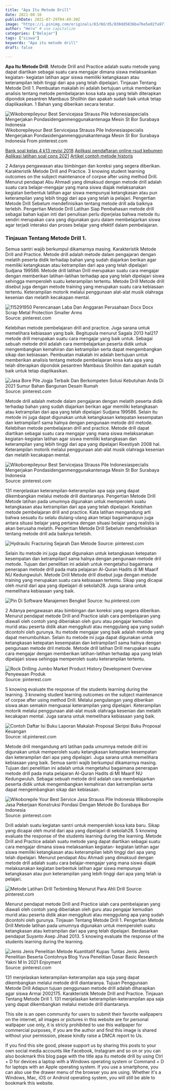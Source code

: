 ```yaml
---
title: "Apa Itu Metode Drill"
date: 2021-08-16
publishDate: 2021-07-29T04:49:30Z
image: "https://i.pinimg.com/originals/83/0d/d5/830dd5836ba7be5e02fa9718dae1930c.png"
author: "Heru" # use capitalize
categories: ["Belajar"]
tags: ["siswa"]
keywords: "Apa itu metode drill"
draft: false

---
```

<script type='text/javascript' src='//pl15944992.alternativecpmgate.com/6c/6f/d6/6c6fd630211742b4db132bd23b46b946.js'></script>
<script type='text/javascript' src='//pl15944975.alternativecpmgate.com/86/71/9a/86719ae0c65e9b2f7eb2905a08638c06.js'></script>
**Apa Itu Metode Drill**. Metode Drill and Practice adalah suatu metode yang dapat diartikan sebagai suatu cara mengajar dimana siswa melaksankan kegiatan- kegiatan latihan agar siswa memiliki ketangkasan atau keterampilan lebih tinggi dari apa yang telah dipelajari. Tinjauan Tentang Metode Drill 1. Pembuatan makalah ini adalah bertujuan untuk memberikan analisis tentang metode pembelajaran kosa kata apa yang telah diterapkan dipondok pesantren Mambaus Sholihin dan apakah sudah baik untuk tetap diaplikasikan. 1 Bahan yang diberikan secara teratur.

![Wikoborepileyour Best Servicejasa Strauss Pile Indonesiaspecialis Mengerjakan Pondasidenganmenggunakantenaga Mesin St Bor Surabaya Indonesia](https://i.pinimg.com/736x/8c/95/c2/8c95c2430bf52145276e983540d7c8d7.jpg "Wikoborepileyour Best Servicejasa Strauss Pile Indonesiaspecialis Mengerjakan Pondasidenganmenggunakantenaga Mesin St Bor Surabaya Indonesia")
Wikoborepileyour Best Servicejasa Strauss Pile Indonesiaspecialis Mengerjakan Pondasidenganmenggunakantenaga Mesin St Bor Surabaya Indonesia From pinterest.com

[Bank soal kelas 4 k13 revisi 2018](/bank-soal-kelas-4-k13-revisi-2018/)
[Aplikasi pendaftaran online rsud kebumen](/aplikasi-pendaftaran-online-rsud-kebumen/)
[Aplikasi latihan soal cpns 2021](/aplikasi-latihan-soal-cpns-2021/)
[Artikel contoh metode historis](/artikel-contoh-metode-historis/)

2 Adanya pengawasan atau bimbingan dan koreksi yang segera diberikan. Karakteristik Metode Drill and Practice. 3 knowing student learning outcomes on the subject maintenance of corpse after using method Drill. Menurut pendapat Abu Ahmadi yang dimaksud dengan metode drill adalah suatu cara belajar-mengajar yang mana siswa diajak melaksanakan kegiatan berbentuk latihan agar siswa mempunyai ketangkasan atau pun keterampilan yang lebih tinggi dari apa yang telah ia pelajari. Pengertian Metode Drill Sebelum mendefinisikan tentang metode drill ada baiknya terlebih. Pengertian Metode Drill Latihan Siap Pembahasan metode drill sebagai bahan kajian inti dari penulisan perlu diperjelas bahwa metode itu sendiri merupakan cara yang digunakan guru dalam membelajarkan siswa agar terjadi interaksi dan proses belajar yang efektif dalam pembelajaran.

### Tinjauan Tentang Metode Drill 1.

Semua santri wajib berkumpul dikamarnya masing. Karakteristik Metode Drill and Practice. Metode drill adalah metode dalam pengajaran dengan melatih peserta didik terhadap bahan yang sudah diajarkan berikan agar memiliki ketangkasan atau ketrampilan dari apa yang telah dipelajari Sudjana 199586. Metode drill latihan Drill merupakan suatu cara mengajar dengan memberikan latihan-latihan terhadap apa yang telah dipelajari siswa sehingga memperoleh suatu keterampilan tertentu. Metode Drill Metode drill disebut juga dengan metode training yang merupakan suatu cara kebiasaan tertentu. Keterampilan motorik melalui penggunaan alat-alat musik olahraga kesenian dan melatih kecakapan mental.


![115291950 Perencanaan Laba Dan Anggaran Perusahaan Docx Docx Scrap Metal Protection Smaller Arms](https://i.pinimg.com/originals/57/4b/d2/574bd21687afaf8801d4cfa0860a9ec6.png "115291950 Perencanaan Laba Dan Anggaran Perusahaan Docx Docx Scrap Metal Protection Smaller Arms")
Source: pinterest.com

Kelebihan metode pembelajaran drill and practice. Juga sarana untuk memelihara kebiasaan yang baik. Begitupula menurut Sagala 2013 hal217 metode drill merupakan suatu cara mengajar yang baik untuk. Sebagai sebuah metode driil adalah cara membelajarkan peserta didik untuk mengembangkan kemahiran dan ketrampilan serta dapat mengembangkan sikap dan kebiasaan. Pembuatan makalah ini adalah bertujuan untuk memberikan analisis tentang metode pembelajaran kosa kata apa yang telah diterapkan dipondok pesantren Mambaus Sholihin dan apakah sudah baik untuk tetap diaplikasikan.

![Jasa Bore Pile Jogja Terbaik Dan Berkompeten Solusi Kebutuhan Anda Di 2021 Sumur Bahan Bangunan Desain Rumah](https://i.pinimg.com/originals/f5/58/7c/f5587cc82e01fbeb8a00f25d276abbe4.jpg "Jasa Bore Pile Jogja Terbaik Dan Berkompeten Solusi Kebutuhan Anda Di 2021 Sumur Bahan Bangunan Desain Rumah")
Source: pinterest.com

Metode drill adalah metode dalam pengajaran dengan melatih peserta didik terhadap bahan yang sudah diajarkan berikan agar memiliki ketangkasan atau ketrampilan dari apa yang telah dipelajari Sudjana 199586. Selain itu metode ini juga dapat digunakan untuk ketangkasan ketepatan kesempatan dan ketrampilan1 sama halnya dengan pengunaan metode dril metode. Kelebihan metode pembelajaran drill and practice. Metode drill dapat diartikan sebagai suatu cara mengajar yang mana siswa melaksanakan kegiatan-kegiatan latihan agar siswa memiliki ketangkasan dan keterampilan yang lebih tinggi dari apa yang dipelajari Roestiyah 2008 hal. Keterampilan motorik melalui penggunaan alat-alat musik olahraga kesenian dan melatih kecakapan mental.

![Wikoborepileyour Best Servicejasa Strauss Pile Indonesiaspecialis Mengerjakan Pondasidenganmenggunakantenaga Mesin St Bor Surabaya Indonesia](https://i.pinimg.com/736x/8c/95/c2/8c95c2430bf52145276e983540d7c8d7.jpg "Wikoborepileyour Best Servicejasa Strauss Pile Indonesiaspecialis Mengerjakan Pondasidenganmenggunakantenaga Mesin St Bor Surabaya Indonesia")
Source: pinterest.com

131 menjelaskan keterampilan-keterampilan apa saja yang dapat dikembangkan melalui metode drill diantaranya. Pengertian Metode Drill Metode latihan pada umumnya digunakan untuk memperoleh suatu ketangkasan atau ketrampilan dari apa yang telah dipelajari. Kelebihan metode pembelajaran drill and practice. Kata latihan mengandung arti bahwa sesuatu itu selalu diulang-ulang akan tetapi bagaimanapun juga antara situasi belajar yang pertama dengan situasi belajar yang realistis ia akan berusaha melatih. Pengertian Metode Drill Sebelum mendefinisikan tentang metode drill ada baiknya terlebih.

![Hydraulic Fracturing Sejarah Dan Metode](https://i.pinimg.com/564x/6a/4f/29/6a4f29747432612288afa1dca7546807--shale-gas-frack.jpg "Hydraulic Fracturing Sejarah Dan Metode")
Source: pinterest.com

Selain itu metode ini juga dapat digunakan untuk ketangkasan ketepatan kesempatan dan ketrampilan1 sama halnya dengan pengunaan metode dril metode. Tujuan dari penelitian ini adalah untuk mengetahui bagaimana penerapan metode drill pada mata pelajaran Al-Quran Hadits di MI Maarif NU Kedungwuluh. Metode Drill Metode drill disebut juga dengan metode training yang merupakan suatu cara kebiasaan tertentu. Sikap yang dicapai oleh murid dari apa yang dipelajari di sekolah28. Juga sarana untuk memelihara kebiasaan yang baik.

![Pin Di Software Manajemen Bengkel](https://i.pinimg.com/originals/5a/e9/fb/5ae9fbdf06142681b4bd140c6c4a5545.jpg "Pin Di Software Manajemen Bengkel")
Source: hu.pinterest.com

2 Adanya pengawasan atau bimbingan dan koreksi yang segera diberikan. Menurut pendapat metode Drill and Practice ialah cara pembelajaran yang diawali oleh contoh yang diberiakan oleh guru atau pengajar kemudian murid atau peserta didik akan menggikuti atau menggulang apa yang sudah dicontohi oleh gurunya. Itu metode mengajar yang baik adalah metode yang dapat menumbuhkan. Selain itu metode ini juga dapat digunakan untuk ketangkasan ketepatan kesempatan dan ketrampilan1 sama halnya dengan pengunaan metode dril metode. Metode drill latihan Drill merupakan suatu cara mengajar dengan memberikan latihan-latihan terhadap apa yang telah dipelajari siswa sehingga memperoleh suatu keterampilan tertentu.

![Rock Drilling Jumbo Market Product History Development Overview Penyewaan Produk](https://i.pinimg.com/564x/f0/9a/e1/f09ae1f91646cc48a3967c757aa35716.jpg "Rock Drilling Jumbo Market Product History Development Overview Penyewaan Produk")
Source: pinterest.com

5 knowing evaluate the response of the students learning during the learning. 3 knowing student learning outcomes on the subject maintenance of corpse after using method Drill. Melalui pengulangan yang diberikan siswa akan semakin menguasai keterampilan yang dipelajari. Keterampilan motorik melalui penggunaan alat-alat musik olahraga kesenian dan melatih kecakapan mental. Juga sarana untuk memelihara kebiasaan yang baik.

![Contoh Daftar Isi Buku Laporan Makalah Proposal Skripsi Buku Proposal Keuangan](https://i.pinimg.com/736x/55/22/76/5522760789cde6069dd6ab3e9588f6ae.jpg "Contoh Daftar Isi Buku Laporan Makalah Proposal Skripsi Buku Proposal Keuangan")
Source: id.pinterest.com

Metode drill mengandung arti latihan pada umumnya metode drill ini digunakan untuk memperoleh suatu ketangkasan ketepatan kesempatan dan keterampilan dari apa yang dipelajari. Juga sarana untuk memelihara kebiasaan yang baik. Semua santri wajib berkumpul dikamarnya masing. Tujuan dari penelitian ini adalah untuk mengetahui bagaimana penerapan metode drill pada mata pelajaran Al-Quran Hadits di MI Maarif NU Kedungwuluh. Sebagai sebuah metode driil adalah cara membelajarkan peserta didik untuk mengembangkan kemahiran dan ketrampilan serta dapat mengembangkan sikap dan kebiasaan.

![Wikoborepile Your Best Service Jasa Strauss Pile Indonesia Wikoborepile Jasa Pekerjaan Konstruksi Pondasi Dengan Metode Bo Surabaya Bor Indonesia](https://i.pinimg.com/736x/58/bd/6e/58bd6e532768a49b338502eb57f3a4ae.jpg "Wikoborepile Your Best Service Jasa Strauss Pile Indonesia Wikoborepile Jasa Pekerjaan Konstruksi Pondasi Dengan Metode Bo Surabaya Bor Indonesia")
Source: pinterest.com

Drill adalah suatu kegiatan santri untuk memperoleh kosa kata baru. Sikap yang dicapai oleh murid dari apa yang dipelajari di sekolah28. 5 knowing evaluate the response of the students learning during the learning. Metode Drill and Practice adalah suatu metode yang dapat diartikan sebagai suatu cara mengajar dimana siswa melaksankan kegiatan- kegiatan latihan agar siswa memiliki ketangkasan atau keterampilan lebih tinggi dari apa yang telah dipelajari. Menurut pendapat Abu Ahmadi yang dimaksud dengan metode drill adalah suatu cara belajar-mengajar yang mana siswa diajak melaksanakan kegiatan berbentuk latihan agar siswa mempunyai ketangkasan atau pun keterampilan yang lebih tinggi dari apa yang telah ia pelajari.

![Metode Latihan Drill Terbimbing Menurut Para Ahli Drill](https://i.pinimg.com/originals/98/95/9b/98959b4045597f621fc5940011816e0d.jpg "Metode Latihan Drill Terbimbing Menurut Para Ahli Drill")
Source: pinterest.com

Menurut pendapat metode Drill and Practice ialah cara pembelajaran yang diawali oleh contoh yang diberiakan oleh guru atau pengajar kemudian murid atau peserta didik akan menggikuti atau menggulang apa yang sudah dicontohi oleh gurunya. Tinjauan Tentang Metode Drill 1. Pengertian Metode Drill Metode latihan pada umumnya digunakan untuk memperoleh suatu ketangkasan atau ketrampilan dari apa yang telah dipelajari. Berdasarkan pendapat Suyanto Asep Jihad 2013. 5 knowing evaluate the response of the students learning during the learning.

![Jenis Jenis Penelitian Metode Kuantitatif Kupas Tuntas Jenis Jenis Penelitian Beserta Contohnya Blog Yuva Penelitian Dasar Basic Research Yakni M In 2021 Enjoyment](https://i.pinimg.com/originals/83/0d/d5/830dd5836ba7be5e02fa9718dae1930c.png "Jenis Jenis Penelitian Metode Kuantitatif Kupas Tuntas Jenis Jenis Penelitian Beserta Contohnya Blog Yuva Penelitian Dasar Basic Research Yakni M In 2021 Enjoyment")
Source: pinterest.com

131 menjelaskan keterampilan-keterampilan apa saja yang dapat dikembangkan melalui metode drill diantaranya. Tujuan Penggunaan Metode Drill Adapun tujuan penggunaan metode drill adalah diharapkan agar siswa Armai 2002175. Karakteristik Metode Drill and Practice. Tinjauan Tentang Metode Drill 1. 131 menjelaskan keterampilan-keterampilan apa saja yang dapat dikembangkan melalui metode drill diantaranya.

This site is an open community for users to submit their favorite wallpapers on the internet, all images or pictures in this website are for personal wallpaper use only, it is stricly prohibited to use this wallpaper for commercial purposes, if you are the author and find this image is shared without your permission, please kindly raise a DMCA report to Us.

If you find this site good, please support us by sharing this posts to your own social media accounts like Facebook, Instagram and so on or you can also bookmark this blog page with the title apa itu metode drill by using Ctrl + D for devices a laptop with a Windows operating system or Command + D for laptops with an Apple operating system. If you use a smartphone, you can also use the drawer menu of the browser you are using. Whether it's a Windows, Mac, iOS or Android operating system, you will still be able to bookmark this website.
